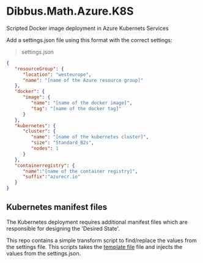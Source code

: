 # Dibbus.Math.Azure.K8S

Scripted Docker image deployment in Azure Kubernets Services

Add a settings.json file using this format with the correct settings:

> settings.json

```json
{
   "resourceGroup": {
      "location": "westeurope",
      "name": "[name of the Azure resource group]"
   },
   "docker": {
      "image": {
         "name": "[name of the docker image]",
         "tag": "[name of the docker tag]"
      }
   },
   "kubernetes": {
      "cluster": {
         "name": "[name of the kubernetes cluster]",
         "size": "Standard_B2s",
         "nodes": 1
      }
   },
   "containerregistry": {
      "name":"[name of the container registry]",
      "suffix":"azurecr.io"
   }
}
```

## Kubernetes manifest files

The Kubernetes deployment requires additional manifest files which are responsible for designing the 'Desired State'.

This repo contains a simple transform script to find/replace the values from the settings file. This scripts takes the [template file](kubernetes-manifest-template.yaml) file and injects the values from the settings.json.